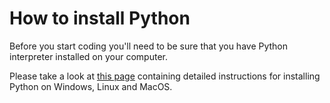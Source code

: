 # How to install Python

Before you start coding you'll need to be sure that you have Python interpreter installed on your computer.

Please take a look at [this page](https://realpython.com/installing-python/) containing detailed instructions for installing Python on Windows, Linux and MacOS.